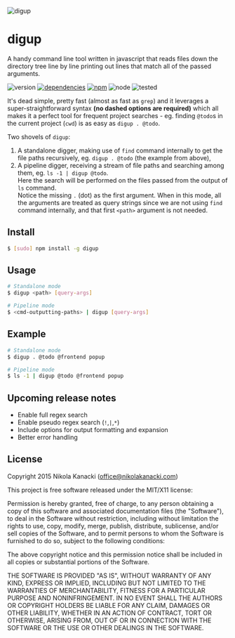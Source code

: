 ![digup](http://cdn.nikolakanacki.com/pub/va/digup.png)

# digup

A handy command line tool written in javascript that reads files down the directory tree line by line printing out lines that match all of the passed arguments.

![version](https://img.shields.io/badge/version-1.0.3-green.svg)
[![dependencies](https://david-dm.org/nikolakanacki/digup.svg)](https://david-dm.org/nikolakanacki/digup)
[![npm](https://img.shields.io/badge/npm-1.0.3-green.svg)](https://www.npmjs.com/package/digup)
![node](https://img.shields.io/badge/node-4.2.1-green.svg)
![tested](https://img.shields.io/badge/tested-linux%20|%20osx-green.svg)

It's dead simple, pretty fast (almost as fast as `grep`) and it leverages a super-straightforward syntax **(no dashed options are required)** which all makes it a perfect tool for frequent project searches - eg. finding `@todo`s in the current project (`cwd`) is as easy as `digup . @todo`.

Two shovels of `digup`:

1. A standalone digger, making use of `find` command internally to get the file paths recursively, eg. `digup . @todo` (the example from above),
2. A pipeline digger, receiving a stream of file paths and searching among them, eg. `ls -1 | digup @todo`.  
Here the search will be performed on the files passed from the output of `ls` command.  
Notice the missing `.` (dot) as the first argument. When in this mode, all the arguments are treated as query strings since we are not using `find` command internally, and that first `<path>` argument is not needed.

## Install

```bash
$ [sudo] npm install -g digup
```

## Usage

```bash
# Standalone mode
$ digup <path> [query-args]

# Pipeline mode
$ <cmd-outputting-paths> | digup [query-args]
```

## Example

```bash
# Standalone mode
$ digup . @todo @frontend popup

# Pipeline mode
$ ls -1 | digup @todo @frontend popup
```

## Upcoming release notes
- Enable full regex search
- Enable pseudo regex search (`!`,`|`,`*`)
- Include options for output formatting and expansion
- Better error handling

## License

Copyright 2015 Nikola Kanacki (office@nikolakanacki.com)

This project is free software released under the MIT/X11 license:

Permission is hereby granted, free of charge, to any person obtaining a copy of this software and associated documentation files (the "Software"), to deal in the Software without restriction, including without limitation the rights to use, copy, modify, merge, publish, distribute, sublicense, and/or sell copies of the Software, and to permit persons to whom the Software is furnished to do so, subject to the following conditions:

The above copyright notice and this permission notice shall be included in all copies or substantial portions of the Software.

THE SOFTWARE IS PROVIDED "AS IS", WITHOUT WARRANTY OF ANY KIND, EXPRESS OR IMPLIED, INCLUDING BUT NOT LIMITED TO THE WARRANTIES OF MERCHANTABILITY, FITNESS FOR A PARTICULAR PURPOSE AND NONINFRINGEMENT. IN NO EVENT SHALL THE AUTHORS OR COPYRIGHT HOLDERS BE LIABLE FOR ANY CLAIM, DAMAGES OR OTHER LIABILITY, WHETHER IN AN ACTION OF CONTRACT, TORT OR OTHERWISE, ARISING FROM, OUT OF OR IN CONNECTION WITH THE SOFTWARE OR THE USE OR OTHER DEALINGS IN THE SOFTWARE.
